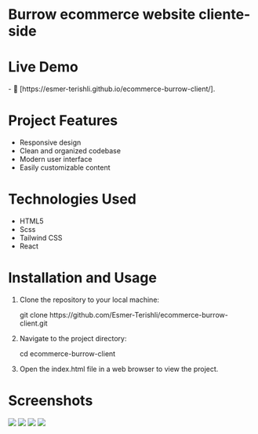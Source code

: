 <h1>Burrow ecommerce website cliente-side</h1>

<h1>Live Demo</h1>
- 📄 [https://esmer-terishli.github.io/ecommerce-burrow-client/].

<h1>Project Features</h1>
<ul>
  <li>Responsive design</li>
  <li>Clean and organized codebase</li>
  <li>Modern user interface</li>
  <li>Easily customizable content</li>
</ul>

<h1>Technologies Used</h1>
<ul>
  <li>HTML5</li>
  <li>Scss</li>
  <li>Tailwind CSS</li>
  <li>React</li>
</ul>

<h1>Installation and Usage</h1>
<ol>
  <li>Clone the repository to your local machine:
    <p>git clone https://github.com/Esmer-Terishli/ecommerce-burrow-client.git</p>
  </li>
    <li>Navigate to the project directory:
    <p>cd ecommerce-burrow-client</p>
  </li>
  <li>Open the index.html file in a web browser to view the project.</li>
</ol>

<h1>Screenshots</h1>
<img src="https://i.imgur.com/5NnzO9z.jpg">
<img src="https://i.imgur.com/bi5p0IB.png">
<img src="https://i.imgur.com/dBnrQBF.png">
<img src="https://i.imgur.com/1WuRDYV.png">
